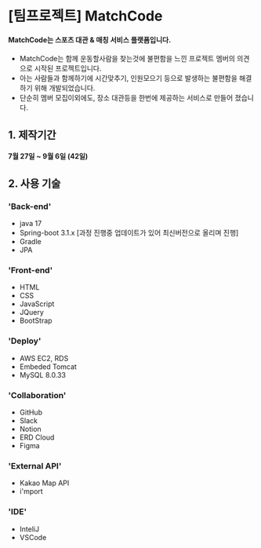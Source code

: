 # [팀프로젝트] MatchCode

#### MatchCode는 스포츠 대관 & 매칭 서비스 플랫폼입니다.
* MatchCode는 함께 운동할사람을 찾는것에 불편함을 느낀 프로젝트 멤버의 의견으로 시작된 프로젝트입니다.
* 아는 사람들과 함께하기에 시간맞추기, 인원모으기 등으로 발생하는 불편함을 해결하기 위해 개발되었습니다.
* 단순히 멤버 모집이외에도, 장소 대관등을 한번에 제공하는 서비스로 만들어 졌습니다.

## 1. 제작기간
#### 7월 27일 ~ 9월 6일 (42일)

## 2. 사용 기술
### 'Back-end'
* java 17
* Spring-boot 3.1.x [과정 진행중 업데이트가 있어 최신버전으로 올리며 진행]
* Gradle
* JPA

### 'Front-end'
* HTML
* CSS
* JavaScript
* JQuery
* BootStrap

### 'Deploy'
* AWS EC2, RDS
* Embeded Tomcat
* MySQL 8.0.33

### 'Collaboration'
* GitHub
* Slack
* Notion
* ERD Cloud
* Figma

### 'External API'
* Kakao Map API
* i'mport

### 'IDE'
* InteliJ
* VSCode
